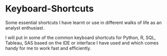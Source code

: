 # Keyboard-Shortcuts
Some essential shortcuts I have learnt or use in different walks of life as an analyst enthusiast.

I will put in some of the common keyboard shortcuts for Python, R, SQL, Tableau, SAS based on the IDE or interface I have used and which comes handy for me to work fast and efficiently.

